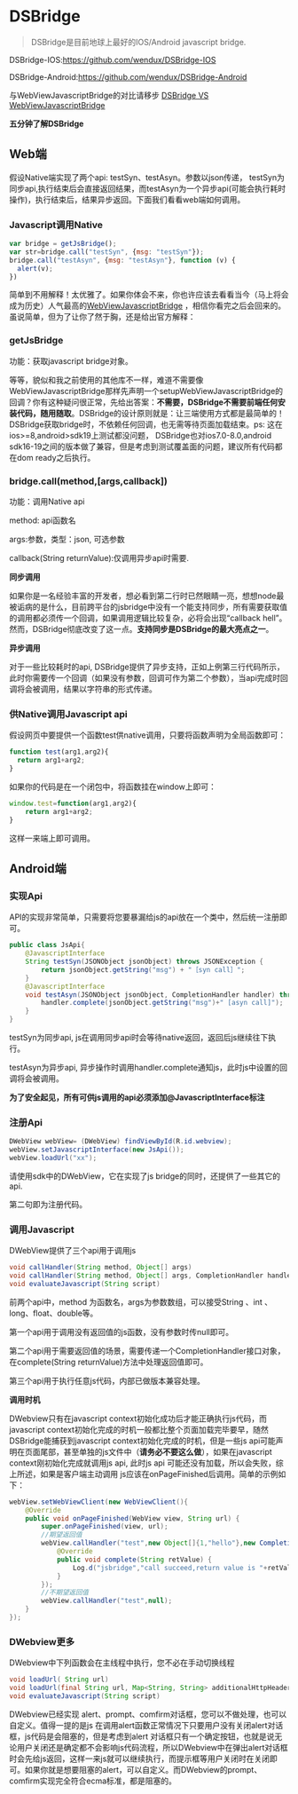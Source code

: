 # DSBridge

> DSBridge是目前地球上最好的IOS/Android   javascript bridge.

DSBridge-IOS:https://github.com/wendux/DSBridge-IOS

DSBridge-Android:https://github.com/wendux/DSBridge-Android

与WebViewJavascriptBridge的对比请移步 [DSBridge VS WebViewJavascriptBridge]( http://www.jianshu.com/p/d967b0d85b97)

 **五分钟了解DSBridge**

## Web端

假设Native端实现了两个api: testSyn、testAsyn。参数以json传递， testSyn为同步api,执行结束后会直接返回结果，而testAsyn为一个异步api(可能会执行耗时操作)，执行结束后，结果异步返回。下面我们看看web端如何调用。

### Javascript调用Native

```javascript
var bridge = getJsBridge();
var str=bridge.call("testSyn", {msg: "testSyn"});
bridge.call("testAsyn", {msg: "testAsyn"}, function (v) {
  alert(v);
})
```

简单到不用解释！太优雅了。如果你体会不来，你也许应该去看看当今（马上将会成为历史）人气最高的[WebViewJavascriptBridge](https://github.com/marcuswestin/WebViewJavascriptBridge) ，相信你看完之后会回来的。虽说简单，但为了让你了然于胸，还是给出官方解释：

### **getJsBridge** 

功能：获取javascript bridge对象。

等等，貌似和我之前使用的其他库不一样，难道不需要像WebViewJavascriptBridge那样先声明一个setupWebViewJavascriptBridge的回调？你有这种疑问很正常，先给出答案：**不需要，DSBridge不需要前端任何安装代码，随用随取**。DSBridge的设计原则就是：让三端使用方式都是最简单的！  DSBridge获取bridge时，不依赖任何回调，也无需等待页面加载结束。ps: 这在ios>=8,android>sdk19上测试都没问题，  DSBridge也对ios7.0-8.0,android sdk16-19之间的版本做了兼容，但是考虑到测试覆盖面的问题，建议所有代码都在dom ready之后执行。

### bridge.call(method,[args,callback])

功能：调用Native api

method: api函数名

args:参数，类型：json, 可选参数

callback(String returnValue):仅调用异步api时需要.

**同步调用**

如果你是一名经验丰富的开发者，想必看到第二行时已然眼睛一亮，想想node最被诟病的是什么，目前跨平台的jsbridge中没有一个能支持同步，所有需要获取值的调用都必须传一个回调，如果调用逻辑比较复杂，必将会出现“callback hell”。然而，DSBridge彻底改变了这一点。**支持同步是DSBridge的最大亮点之一**。

**异步调用**

对于一些比较耗时的api, DSBridge提供了异步支持，正如上例第三行代码所示，此时你需要传一个回调（如果没有参数，回调可作为第二个参数），当api完成时回调将会被调用，结果以字符串的形式传递。

### 供Native调用Javascript api

假设网页中要提供一个函数test供native调用，只要将函数声明为全局函数即可：

```javascript
function test(arg1,arg2){
  return arg1+arg2;
}
```

如果你的代码是在一个闭包中，将函数挂在window上即可：

```javascript
window.test=function(arg1,arg2){
  	return arg1+arg2;
}	
```

这样一来端上即可调用。

## Android端

### 实现Api

API的实现非常简单，只需要将您要暴漏给js的api放在一个类中，然后统一注册即可。

```java
public class JsApi{
    @JavascriptInterface
    String testSyn(JSONObject jsonObject) throws JSONException {
        return jsonObject.getString("msg") + "［syn call］";
    }
    @JavascriptInterface
    void testAsyn(JSONObject jsonObject, CompletionHandler handler) throws JSONException {
        handler.complete(jsonObject.getString("msg")+" [asyn call]");
    }
}
```

testSyn为同步api, js在调用同步api时会等待native返回，返回后js继续往下执行。

testAsyn为异步api, 异步操作时调用handler.complete通知js，此时js中设置的回调将会被调用。

**为了安全起见，所有可供js调用的api必须添加@JavascriptInterface标注**

### 注册Api

```java
DWebView webView= (DWebView) findViewById(R.id.webview);
webView.setJavascriptInterface(new JsApi());
webView.loadUrl("xx");
```

请使用sdk中的DWebView，它在实现了js bridge的同时，还提供了一些其它的api.

第二句即为注册代码。

### 调用Javascript

DWebView提供了三个api用于调用js

```java
void callHandler(String method, Object[] args) 
void callHandler(String method, Object[] args, CompletionHandler handler)
void evaluateJavascript(String script)
```

前两个api中，method 为函数名，args为参数数组，可以接受String 、int 、long、float、double等。

第一个api用于调用没有返回值的js函数，没有参数时传null即可。

第二个api用于需要返回值的场景，需要传递一个CompletionHandler接口对象，在complete(String returnValue)方法中处理返回值即可。

第三个api用于执行任意js代码，内部已做版本兼容处理。

**调用时机**

DWebview只有在javascript context初始化成功后才能正确执行js代码，而javascript context初始化完成的时机一般都比整个页面加载完毕要早，随然DSBridge能捕获到javascript context初始化完成的时机，但是一些js api可能声明在页面尾部，甚至单独的js文件中（**请务必不要这么做**），如果在javascript context刚初始化完成就调用js api, 此时js api 可能还没有加载，所以会失败，综上所述，如果是客户端主动调用 js应该在onPageFinished后调用。简单的示例如下：

```java
webView.setWebViewClient(new WebViewClient(){
    @Override
    public void onPageFinished(WebView view, String url) {
        super.onPageFinished(view, url);
        //期望返回值
        webView.callHandler("test",new Object[]{1,"hello"},new CompletionHandler(){
            @Override
            public void complete(String retValue) {
                Log.d("jsbridge","call succeed,return value is "+retValue);
            }
        });
        //不期望返回值
        webView.callHandler("test",null);
    }
});
```



### DWebview更多

DWebview中下列函数会在主线程中执行，您不必在手动切换线程

```java
void loadUrl( String url) 
void loadUrl(final String url, Map<String, String> additionalHttpHeaders)
void evaluateJavascript(String script) 
```

DWebview已经实现 alert、prompt、comfirm对话框，您可以不做处理，也可以自定义。值得一提的是js 在调用alert函数正常情况下只要用户没有关闭alert对话框，js代码是会阻塞的，但是考虑到alert 对话框只有一个确定按钮，也就是说无论用户关闭还是确定都不会影响js代码流程，所以DWebview中在弹出alert对话框时会先给js返回，这样一来js就可以继续执行，而提示框等用户关闭时在关闭即可。如果你就是想要阻塞的alert，可以自定义。而DWebview的prompt、comfirm实现完全符合ecma标准，都是阻塞的。